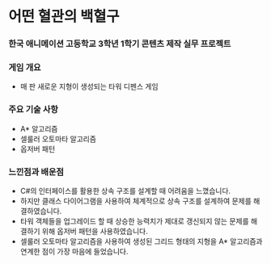 # 어떤 혈관의 백혈구

### 한국 애니메이션 고등학교 3학년 1학기 콘텐츠 제작 실무 프로젝트

### 게임 개요
+ 매 판 새로운 지형이 생성되는 타워 디펜스 게임

### 주요 기술 사항

+ A* 알고리즘
+ 셀룰러 오토마타 알고리즘
+ 옵저버 패턴

### 느낀점과 배운점
+ C#의 인터페이스를 활용한 상속 구조를 설계할 때 어려움을 느꼈습니다.
+ 하지만 클래스 다이어그램을 사용하여 체계적으로 상속 구조를 설계하여 문제를 해결하였습니다.
+ 타워 객체들을 업그레이드 할 때 상승한 능력치가 제대로 갱신되지 않는 문제를 해결하기 위해 옵저버 패턴을 사용하였습니다.
+ 셀룰러 오토마타 알고리즘을 사용하여 생성된 그리드 형태의 지형을 A* 알고리즘과 연계한 점이 가장 마음에 들었습니다.
